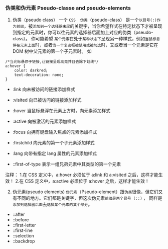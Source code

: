 ### 伪类和伪元素 Pseudo-classe and pseudo-elements
1. 伪类（pseudo class）
一个 `CSS  伪类`（pseudo-class） 是一个`以冒号(:)作为前缀`，被`添加到一个选择器末尾`的关键字，当你希望样式在特定状态下才被呈现到指定的元素时，你可以往元素的选择器后面加上对应的伪类（pseudo-class）。
你可能希望 `某个元素`在处于`某种状态下`呈现另一种样式，例如`当鼠标悬停在元素上面`时，或者`当一个复选框被禁用或被勾选`时，又或者当一个元素是它在 DOM 树中父元素的第一个子元素时。
如
```
/*当光标悬停于链接,让链接呈现高亮并且去除下划线*/
a:hover {
    color: darkred;
    text-decoration: none;
}
```
- :link             向未被访问的链接添加样式
- :visited          向已被访问的链接添加样式
- :hover            当鼠标悬浮在元素上方时，向元素添加样式
- :active           向被激活的元素添加样式

- :focus            向拥有键盘输入焦点的元素添加样式
- :firstchild       向元素的第一个子元素添加样式
- :lang             向带有指定 lang 属性的元素添加样式
- ::first-of-type   表示一组兄弟元素中其类型的第一个元素

注释：
1.在 CSS 定义中，a:hover 必须位于 a:link 和 a:visited 之后，这样才能生效！
2.在 CSS 定义中，a:active 必须位于 a:hover 之后，这样才能生效！

2. 伪元素(pseudo elements)
`伪元素`（Pseudo-element）跟`伪类`很像，但它们又有不同的地方。它们都是关键字，但这次伪元素`前缀是两个冒号 (::)` ， 同样是`添加到选择器后面`去`选择某个元素的某个部分`。
- ::after
- ::before
- ::first-letter
- ::first-line
- ::selection
- ::backdrop